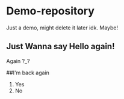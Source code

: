 # Demo-repository
Just a demo, might delete it later idk.
Maybe!

## Just Wanna say Hello again!
Again ?_?

##I'm back again

1. Yes 
2. No